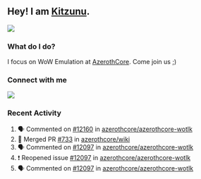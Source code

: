 ## Hey! I am [Kitzunu](https://Github.com/Kitzunu).

<!--<a href="https://github-readme-stats.kitzunu.vercel.app/api?username=Kitzunu&show_icons=true&theme=dark">
  <img align="center" src="https://github-readme-stats.kitzunu.vercel.app/api?username=Kitzunu&show_icons=true&theme=dark" />
</a>-->
<a href="https://github-readme-stats.kitzunu.vercel.app/api?username=Kitzunu&show_icons=true&theme=dark">
  <img align="center" src="https://github-readme-stats.vercel.app/api/top-langs/?username=Kitzunu&layout=compact&theme=dark" />
</a>

### What do I do?

I focus on WoW Emulation at [AzerothCore](https://Github.com/AzerothCore). Come join us ;)

### Connect with me
[![](https://img.shields.io/badge/AzerothCore%20Discord-Connect%20with%20me!-green)](https://discord.com/invite/gkt4y2x)

### Recent Activity

<!--START_SECTION:activity-->
1. 🗣 Commented on [#12160](https://github.com/azerothcore/azerothcore-wotlk/issues/12160) in [azerothcore/azerothcore-wotlk](https://github.com/azerothcore/azerothcore-wotlk)
2. 🎉 Merged PR [#733](https://github.com/azerothcore/wiki/pull/733) in [azerothcore/wiki](https://github.com/azerothcore/wiki)
3. 🗣 Commented on [#12097](https://github.com/azerothcore/azerothcore-wotlk/issues/12097) in [azerothcore/azerothcore-wotlk](https://github.com/azerothcore/azerothcore-wotlk)
4. ❗️ Reopened issue [#12097](https://github.com/azerothcore/azerothcore-wotlk/issues/12097) in [azerothcore/azerothcore-wotlk](https://github.com/azerothcore/azerothcore-wotlk)
5. 🗣 Commented on [#12097](https://github.com/azerothcore/azerothcore-wotlk/issues/12097) in [azerothcore/azerothcore-wotlk](https://github.com/azerothcore/azerothcore-wotlk)
<!--END_SECTION:activity-->
